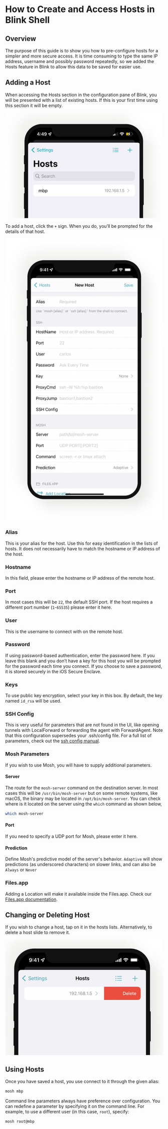 # How to Create and Access Hosts in Blink Shell

## Overview

The purpose of this guide is to show you how to pre-configure hosts for a simpler and more secure access. It is time consuming to type the same IP address, username and possibly password repeatedly, so we added the Hosts feature in Blink to allow this data to be saved for easier use.

## Adding a Host

When accessing the Hosts section in the configuration pane of Blink, you will be presented with a list of existing hosts. If this is your first time using this section it will be empty.

![img](./hosts/create-access-host-image1.png)

To add a host, click the `+` sign. When you do, you’ll be prompted for the details of that host.

![img](./hosts/create-access-host-image2.png)

### Alias

This is your alias for the host. Use this for easy identification in the lists of hosts. It does not necessarily have to match the hostname or IP address of the host.

### Hostname

In this field, please enter the hostname or IP address of the remote host.

### Port

In most cases this will be `22`, the default SSH port. If the host requires a different port number (`1`-`65535`) please enter it here.

### User

This is the username to connect with on the remote host.

### Password

If using password-based authentication, enter the password here. If you leave this blank and you don’t have a key for this host you will be prompted for the password each time you connect. If you choose to save a password, it is stored securely in the iOS Secure Enclave.

### Keys

To use public key encryption, select your key in this box. By default, the key named `id_rsa` will be used.

### SSH Config

This is very useful for parameters that are not found in the UI, like opening tunnels with LocalForward or forwarding the agent with ForwardAgent. Note that this configuration supersedes your .ssh/config file. For a full list of parameters, check out the [ssh config manual](https://linux.die.net/man/5/ssh_config).

### Mosh Parameters

If you wish to use Mosh, you will have to supply additional parameters.

#### Server

The route for the `mosh-server` command on the destination server. In most cases this will be `/usr/bin/mosh-server` but on some remote systems, like macOS, the binary may be located in `/opt/bin/mosh-server`. You can check where is it located on the server using the `which` command as shown below,

```bash
which mosh-server
```

#### Port

If you need to specify a UDP port for Mosh, please enter it here.

#### Prediction

Define Mosh's predictive model of the server's behavior. `Adaptive` will show predictions (as underscored characters) on slower links, and can also be `Always` or `Never` 

### Files.app

Adding a Location will make it available inside the Files.app. Check our [Files.app documentation](advanced/files-app).

## Changing or Deleting Host

If you wish to change a host, tap on it in the hosts lists. Alternatively, to delete a host slide to remove it.

![img](./hosts/create-access-host-image4.png)

## Using Hosts

Once you have saved a host, you use connect to it through the given alias:

```bash
mosh mbp
```

Command line parameters always have preference over configuration. You can redefine a parameter by specifying it on the command line. For example, to use a different user (in this case, `root`), specify:

```bash
mosh root@mbp
```
